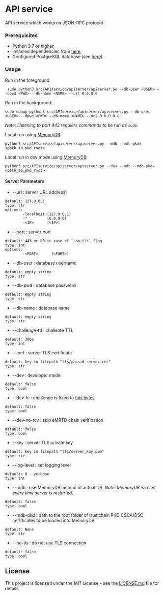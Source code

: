 # API service
API service which works on JSON-RPC protocol

### Prerequisites
* Python 3.7 or higher,
* Installed dependencies from [here](../../../../../PassID-Server#prerequisites),
* Configured PostgreSQL database (see [here](../../../../../PassID-Server#configure-postgresql-database)).

### Usage
Run in the foreground:
```
 sudo python3 src/APIservice/apiserver/apiserver.py --db-user <USER> --dpwd <PWD> --db-name <NAME> --url 0.0.0.0
```

Run in the background:
```
sudo nohup python3 src/APIservice/apiserver/apiserver.py --db-user <USER> --dpwd <PWD> --db-name <NAME> --url 0.0.0.0 &  
```
*Note: Listening to port 443 requiers commands to be run as `sudo`.*


Local run using [MemoryDB](https://github.com/ZeroPass/PassID-Server/blob/c8e5095c6fde84a79ae0550c44e07dc68dfeac85/src/APIservice/proto/db.py#L256-L358):
```
python3 src/APIservice/apiserver/apiserver.py --mdb --mdb-pkd=<path_to_pkd_root>
```

Local run in dev mode using [MemoryDB](https://github.com/ZeroPass/PassID-Server/blob/c8e5095c6fde84a79ae0550c44e07dc68dfeac85/src/APIservice/proto/db.py#L256-L358):
```
python3 src/APIservice/apiserver/apiserver.py --dev --mdb --mdb-pkd=<path_to_pkd_root>
```

#### Server Parameters

* --url : server URL address)
```
default: 127.0.0.1
type: str
options:
        -localhost (127.0.0.1)
        -*         (0.0.0.0)
        -<IP>      (<IP>)
```

* --port : server port
```
default: 443 or 80 in case of `-no-tls` flag
type: int
options: 
        -<PORT>      (<PORT>)
```

* --db-user : database username
```
default: empty string
type: str
```

* --db-pwd : database password
```
default: empty string
type: str
```

* --db-name : database name
```
default: empty string
type: str
```



* --challenge-ttl : challente TTL
```
default: 300e
type: int
```

* --cert : server TLS certificate
```
default: key in filepath "tls/passid_server.cer"
type: str
```

* --dev : developer mode
```
default: false
type: bool
```

* --dev-fc : challenge is fixed to [this bytes](https://github.com/ZeroPass/PassID-Server/blob/master/src/APIservice/apiserver/apiserver.py#L26)
```
default: false
type: bool
```

* --dev-no-tcv : skip eMRTD chain verification
```
default: false
type: bool
```

* --key : server TLS private key
```
default: key in filepath "tls/server_key.pem"
type: str
```

* --log-level : set logging level
```
default: 0 - verbose
type: int
```

* --mdb : use MemoryDB instead of actual DB. *Note: MemoryDB is reset every time server is restarted.*
```
default: false
type: bool
```

* --mdb-pkd : path to the root folder of trustchain PKD CSCA/DSC certificates to be loaded into MemoryDB
```
default: None
type: str
```

* --no-tls : do not use TLS connection
```
default: false
type: bool
```

## License

This project is licensed under the MIT License - see the [LICENSE.md](LICENSE.md) file for details
